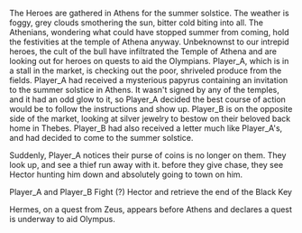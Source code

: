 The Heroes are gathered in Athens for the summer solstice.
The weather is foggy, grey clouds smothering the sun, bitter cold biting into all.
The Athenians, wondering what could have stopped summer from coming, hold the festivities at the temple of Athena anyway.
Unbeknownst to our intrepid heroes, the cult of the bull have infiltrated the Temple of Athena and are looking out for heroes on quests to aid the Olympians.
Player_A, which is in a stall in the market, is checking out the poor, shriveled produce from the fields.
Player_A had received a mysterious papyrus containing an invitation to the summer solstice in Athens. 
It wasn't signed by any of the temples, and it had an odd glow to it, so Player_A decided the best course of action would be to follow the instructions and show up.
Player_B is on the opposite side of the market, looking at silver jewelry to bestow on their beloved back home in Thebes.
Player_B had also received a letter much like Player_A's, and had decided to come to the summer solstice.

Suddenly, Player_A notices their purse of coins is no longer on them.
They look up, and see a thief run away with it.
before they give chase, they see Hector hunting him down and absolutely going to town on him.

Player_A and Player_B Fight (?) Hector and retrieve the end of the Black Key

Hermes, on a quest from Zeus, appears before Athens and declares a quest is underway to aid Olympus.
